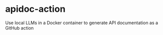 # apidoc-action
Use local LLMs in a Docker container to generate API documentation as a GitHub action
